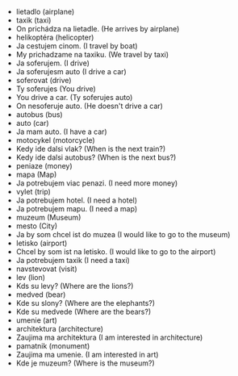 * lietadlo (airplane)
* taxik (taxi)
* On prichádza na lietadle. (He arrives by airplane)
* helikoptéra (helicopter)
* Ja cestujem cinom. (I travel by boat)
* My prichadzame na taxiku. (We travel by taxi)
* Ja soferujem. (I drive)
* Ja soferujesm auto (I drive a car)
* soferovat (drive)
* Ty soferujes (You drive)
* You drive a car. (Ty soferujes auto)
* On nesoferuje auto. (He doesn't drive a car)
* autobus (bus)
* auto (car)
* Ja mam auto. (I have a car)
* motocykel (motorcycle)
* Kedy ide dalsi vlak? (When is the next train?)
* Kedy ide dalsi autobus? (When is the next bus?)
* peniaze (money)
* mapa (Map)
* Ja potrebujem viac penazi. (I need more money)
* vylet (trip)
* Ja potrebujem hotel. (I need a hotel)
* Ja potrebujem mapu. (I need a map)
* muzeum (Museum)
* mesto (City)
* Ja by som chcel ist do muzea (I would like to go to the museum)
* letisko (airport)
* Chcel by som ist na letisko. (I would like to go to the airport)
* Ja potrebujem taxik (I need a taxi)
* navstevovat (visit)
* lev (lion)
* Kds su levy? (Where are the lions?)
* medved (bear)
* Kde su slony? (Where are the elephants?)
* Kde su medvede (Where are the bears?)
* umenie (art)
* architektura (architecture)
* Zaujima ma architektura (I am interested in architecture)
* pamatnik (monument)
* Zaujima ma umenie. (I am interested in art)
* Kde je muzeum? (Where is the museum?)
